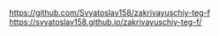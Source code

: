 https://github.com/Svyatoslav158/zakrivayuschiy-teg-f
 https://svyatoslav158.github.io/zakrivayuschiy-teg-f/